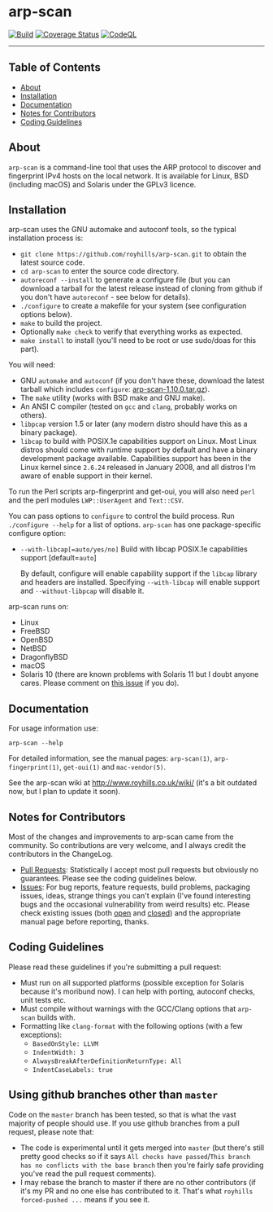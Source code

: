 # arp-scan

[![Build](https://github.com/royhills/arp-scan/actions/workflows/c-cpp.yml/badge.svg)](https://github.com/royhills/arp-scan/actions/workflows/c-cpp.yml)
[![Coverage Status](https://coveralls.io/repos/github/royhills/arp-scan/badge.svg?branch=master)](https://coveralls.io/github/royhills/arp-scan?branch=master)
[![CodeQL](https://github.com/royhills/arp-scan/actions/workflows/codeql.yml/badge.svg)](https://github.com/royhills/arp-scan/actions/workflows/codeql.yml)

---

## Table of Contents

- [About](#about)
- [Installation](#installation)
- [Documentation](#documentation)
- [Notes for Contributors](#notes-for-contributors)
- [Coding Guidelines](#coding-guidelines)

## About

`arp-scan` is a command-line tool that uses the ARP protocol to discover and fingerprint IPv4 hosts on the local network. It is available for Linux, BSD (including macOS) and Solaris under the GPLv3 licence.

## Installation

arp-scan uses the GNU automake and autoconf tools, so the typical installation process is:

- `git clone https://github.com/royhills/arp-scan.git` to obtain the latest source code.
- `cd arp-scan` to enter the source code directory.
- `autoreconf --install` to generate a configure file (but you can download a tarball for the latest release instead of cloning from github if you don't have `autoreconf` - see below for details).
- `./configure` to create a makefile for your system (see configuration options below).
- `make` to build the project.
- Optionally `make check` to verify that everything works as expected.
- `make install` to install (you'll need to be root or use sudo/doas for this part).

You will need:

- GNU `automake` and `autoconf` (if you don't have these, download the latest tarball which includes `configure`: [arp-scan-1.10.0.tar.gz](https://github.com/royhills/arp-scan/releases/download/1.10.0/arp-scan-1.10.0.tar.gz)).
- The `make` utility (works with BSD make and GNU make).
- An ANSI C compiler (tested on `gcc` and `clang`, probably works on others).
- `libpcap` version 1.5 or later (any modern distro should have this as a binary package).
- `libcap` to build with POSIX.1e capabilities support on Linux. Most Linux distros should come with runtime support by default and have a binary development package available. Capabilities support has been in the Linux kernel since `2.6.24` released in January 2008, and all distros I'm aware of enable support in their kernel.

To run the Perl scripts arp-fingerprint and get-oui, you will also need `perl` and the perl modules `LWP::UserAgent` and `Text::CSV`.

You can pass options to `configure` to control the build process. Run `./configure --help` for a list of options. `arp-scan` has one package-specific configure option:

- `--with-libcap[=auto/yes/no]` Build with libcap POSIX.1e capabilities support [default=`auto`]

    By default, configure will enable capability support if the `libcap` library and headers are installed. Specifying `--with-libcap` will enable support and `--without-libpcap` will disable it.

arp-scan runs on:

 - Linux
 - FreeBSD
 - OpenBSD
 - NetBSD
 - DragonflyBSD
 - macOS
 - Solaris 10 (there are known problems with Solaris 11 but I doubt anyone cares. Please comment on [this issue](https://github.com/royhills/arp-scan/issues/31) if you do).

## Documentation

For usage information use:

`arp-scan --help`

For detailed information, see the manual pages: `arp-scan(1)`, `arp-fingerprint(1)`, `get-oui(1)` and `mac-vendor(5)`.

See the arp-scan wiki at http://www.royhills.co.uk/wiki/ (it's a bit outdated now, but I plan to update it soon).

## Notes for Contributors

Most of the changes and improvements to arp-scan came from the community. So contributions are very welcome, and I always credit the contributors in the ChangeLog.

 - [Pull Requests](https://github.com/royhills/arp-scan/pulls): Statistically I accept most pull requests but obviously no guarantees. Please see the coding guidelines below.
 - [Issues](https://github.com/royhills/arp-scan/issues): For bug reports, feature requests, build problems, packaging issues, ideas, strange things you can't explain (I've found interesting bugs and the occasional vulnerability from weird results) etc. Please check existing issues (both [open](https://github.com/royhills/arp-scan/issues?q=is%3Aopen+is%3Aissue) and [closed](https://github.com/royhills/arp-scan/issues?q=is%3Aissue+is%3Aclosed)) and the appropriate manual page before reporting, thanks.

## Coding Guidelines

Please read these guidelines if you're submitting a pull request:

 - Must run on all supported platforms (possible exception for Solaris because it's moribund now). I can help with porting, autoconf checks, unit tests etc.
 - Must compile without warnings with the GCC/Clang options that `arp-scan` builds with.
 - Formatting like `clang-format` with the following options (with a few exceptions):
   - `BasedOnStyle: LLVM`
   - `IndentWidth: 3`
   - `AlwaysBreakAfterDefinitionReturnType: All`
   - `IndentCaseLabels: true`

## Using github branches other than `master`

Code on the `master` branch has been tested, so that is what the vast majority of people should use. If you use github branches from a pull request, please note that:

 - The code is experimental until it gets merged into `master` (but there's still pretty good checks so if it says `All checks have passed`/`This branch has no conflicts with the base branch` then you're fairly safe providing you've read the pull request comments).
 - I may rebase the branch to master if there are no other contributors (if it's my PR and no one else has contributed to it. That's what `royhills forced-pushed ...` means if you see it.
